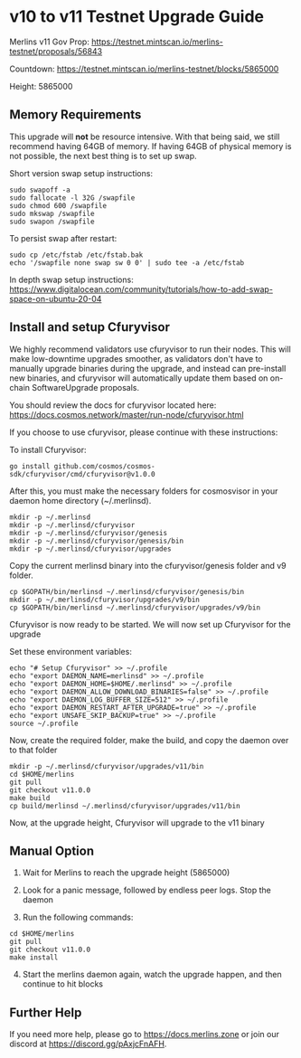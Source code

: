 # v10 to v11 Testnet Upgrade Guide

Merlins v11 Gov Prop: <https://testnet.mintscan.io/merlins-testnet/proposals/56843>

Countdown: <https://testnet.mintscan.io/merlins-testnet/blocks/5865000>

Height: 5865000

## Memory Requirements

This upgrade will **not** be resource intensive. With that being said, we still recommend having 64GB of memory. If having 64GB of physical memory is not possible, the next best thing is to set up swap.

Short version swap setup instructions:

``` {.sh}
sudo swapoff -a
sudo fallocate -l 32G /swapfile
sudo chmod 600 /swapfile
sudo mkswap /swapfile
sudo swapon /swapfile
```

To persist swap after restart:

``` {.sh}
sudo cp /etc/fstab /etc/fstab.bak
echo '/swapfile none swap sw 0 0' | sudo tee -a /etc/fstab
```

In depth swap setup instructions:
<https://www.digitalocean.com/community/tutorials/how-to-add-swap-space-on-ubuntu-20-04>

## Install and setup Cfuryvisor

We highly recommend validators use cfuryvisor to run their nodes. This
will make low-downtime upgrades smoother, as validators don't have to
manually upgrade binaries during the upgrade, and instead can
pre-install new binaries, and cfuryvisor will automatically update them
based on on-chain SoftwareUpgrade proposals.

You should review the docs for cfuryvisor located here:
<https://docs.cosmos.network/master/run-node/cfuryvisor.html>

If you choose to use cfuryvisor, please continue with these
instructions:

To install Cfuryvisor:

``` {.sh}
go install github.com/cosmos/cosmos-sdk/cfuryvisor/cmd/cfuryvisor@v1.0.0
```

After this, you must make the necessary folders for cosmosvisor in your
daemon home directory (\~/.merlinsd).

``` {.sh}
mkdir -p ~/.merlinsd
mkdir -p ~/.merlinsd/cfuryvisor
mkdir -p ~/.merlinsd/cfuryvisor/genesis
mkdir -p ~/.merlinsd/cfuryvisor/genesis/bin
mkdir -p ~/.merlinsd/cfuryvisor/upgrades
```

Copy the current merlinsd binary into the
cfuryvisor/genesis folder and v9 folder.

```{.sh}
cp $GOPATH/bin/merlinsd ~/.merlinsd/cfuryvisor/genesis/bin
mkdir -p ~/.merlinsd/cfuryvisor/upgrades/v9/bin
cp $GOPATH/bin/merlinsd ~/.merlinsd/cfuryvisor/upgrades/v9/bin
```

Cfuryvisor is now ready to be started. We will now set up Cfuryvisor for the upgrade

Set these environment variables:

```{.sh}
echo "# Setup Cfuryvisor" >> ~/.profile
echo "export DAEMON_NAME=merlinsd" >> ~/.profile
echo "export DAEMON_HOME=$HOME/.merlinsd" >> ~/.profile
echo "export DAEMON_ALLOW_DOWNLOAD_BINARIES=false" >> ~/.profile
echo "export DAEMON_LOG_BUFFER_SIZE=512" >> ~/.profile
echo "export DAEMON_RESTART_AFTER_UPGRADE=true" >> ~/.profile
echo "export UNSAFE_SKIP_BACKUP=true" >> ~/.profile
source ~/.profile
```

Now, create the required folder, make the build, and copy the daemon over to that folder

```{.sh}
mkdir -p ~/.merlinsd/cfuryvisor/upgrades/v11/bin
cd $HOME/merlins
git pull
git checkout v11.0.0
make build
cp build/merlinsd ~/.merlinsd/cfuryvisor/upgrades/v11/bin
```

Now, at the upgrade height, Cfuryvisor will upgrade to the v11 binary

## Manual Option

1. Wait for Merlins to reach the upgrade height (5865000)

2. Look for a panic message, followed by endless peer logs. Stop the daemon

3. Run the following commands:

```{.sh}
cd $HOME/merlins
git pull
git checkout v11.0.0
make install
```

4. Start the merlins daemon again, watch the upgrade happen, and then continue to hit blocks

## Further Help

If you need more help, please go to <https://docs.merlins.zone> or join
our discord at <https://discord.gg/pAxjcFnAFH>.

